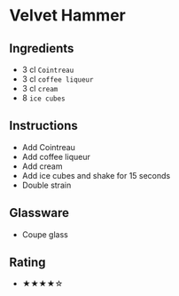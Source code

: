 # Velvet Hammer

## Ingredients
- 3 cl `Cointreau`
- 3 cl `coffee liqueur`
- 3 cl `cream`
- 8 `ice cubes`

## Instructions
- Add Cointreau
- Add coffee liqueur
- Add cream
- Add ice cubes and shake for 15 seconds
- Double strain

## Glassware
- Coupe glass

## Rating
- ★★★★☆
